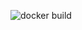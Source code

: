![docker build](https://github.com/marsara9/lemmy-search/actions/workflows/docker-build.yml/badge.svg)
